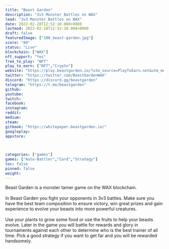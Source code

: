```yaml
---
title: "Beast Garden"
description: "3v3 Monster Battles on WAX"
lead: "3v3 Monster Battles on WAX"
date: 2022-02-28T12:52:10.008+0800
lastmod: 2022-02-28T12:52:10.008+0800
draft: false
featuredImage: ["100_beast-garden.jpg"]
score: "80"
status: "Live"
blockchain: ["WAX"]
nft_support: "Yes"
free_to_play: "NFT"
play_to_earn: ["NFT","Crypto"]
website: "https://play.beastgarden.io/?utm_source=PlayToEarn.net&utm_medium=organic&utm_campaign=gamepage"
twitter: "https://twitter.com/BeastGardenWAX"
discord: "https://discord.gg/beastgarden"
telegram: "https://t.me/beastgarden"
github: 
youtube: 
twitch: 
facebook: 
instagram: 
reddit: 
medium: 
steam: 
gitbook: "https://whitepaper.beastgarden.io/"
googleplay: 
appstore: 

  
    
categories: ["games"]
games: ["Auto-Battler","Card","Strategy"]
toc: false
pinned: false
weight: 
---
```

Beast Garden is a monster tamer game on the WAX blockchain. <br> <br> In Beast Garden you fight your opponents in 3v3 battles. Make sure you have the best team composition to ensure victory, win great prizes and gain experience to evolve your beasts into more powerful creatures. <br> <br> Use your plants to grow some food or use the fruits to help your beasts evolve. Later in the game you will battle for rewards and glory in tournaments against each other to determine who is the best trainer of all time. Pick a good strategy if you want to get far and you will be rewarded handsomely.